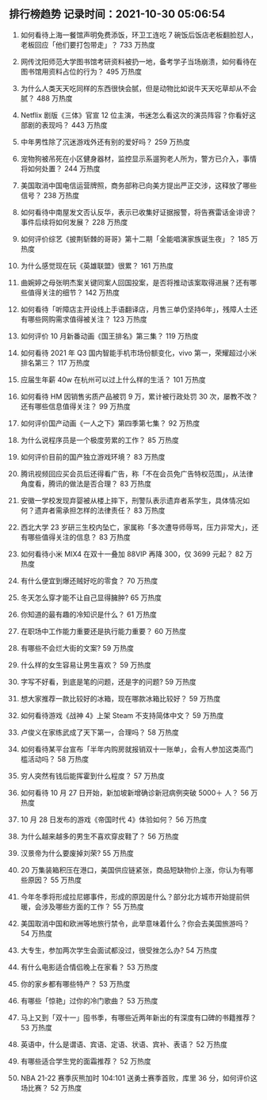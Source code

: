 
## 排行榜趋势 记录时间：2021-10-30 05:06:54
  
  1. 如何看待上海一餐馆声明免费添饭，环卫工连吃 7 碗饭后饭店老板翻脸怼人，老板回应「他们要打包带走」？ 733 万热度
    
  2. 网传沈阳师范大学图书馆考研资料被扔一地，备考学子当场崩溃，如何看待在图书馆用资料占位的行为？ 495 万热度
    
  3. 为什么人类天天吃同样的东西很快会腻，但是动物比如说牛天天吃草却从不会腻？ 488 万热度
    
  4. Netflix 剧版《三体》官宣 12 位主演，书迷怎么看这次的演员阵容？你看好这部剧的表现吗？ 443 万热度
    
  5. 中年男性除了沉迷游戏外还有别的爱好吗？ 259 万热度
    
  6. 宠物狗被吊死在小区健身器材，监控显示系遛狗老人所为，警方已介入，事情将如何处置？ 244 万热度
    
  7. 美国取消中国电信运营牌照，商务部称已向美方提出严正交涉，这释放了哪些信号？ 238 万热度
    
  8. 如何看待中南屋发文否认反华，表示已收集好证据报警，将告赛雷话金诽谤？事件后续将如何发展？ 228 万热度
    
  9. 如何评价综艺《披荆斩棘的哥哥》第十二期「全能唱演家族诞生夜」？ 185 万热度
    
  10. 为什么感觉现在玩《英雄联盟》很累？ 161 万热度
    
  11. 曲婉婷之母张明杰案关键同案人回国投案，是否将推动该案取得进展？还有哪些值得关注的细节？ 142 万热度
    
  12. 如何看待「听障店主开设线上手语翻译店，月售三单仍坚持6年」，残障人士还有哪些网购需求值得被关注？ 123 万热度
    
  13. 如何评价 10 月新番动画《国王排名》第三集？ 119 万热度
    
  14. 如何看待 2021 年 Q3 国内智能手机市场份额变化，vivo 第一，荣耀超过小米排名第三？ 117 万热度
    
  15. 应届生年薪 40w 在杭州可以过上什么样的生活？ 101 万热度
    
  16. 如何看待 HM 因销售劣质产品被罚 9 万，累计被行政处罚 30 次，屡教不改？还有哪些信息值得关注？ 99 万热度
    
  17. 如何评价国产动画《一人之下》第四季第七集？ 92 万热度
    
  18. 为什么说程序员是一个极度劳累的工作？ 85 万热度
    
  19. 如何评价目前的国产独立游戏环境？ 83 万热度
    
  20. 腾讯视频回应买会员后还得看广告，称「不在会员免广告特权范围」，从法律角度看，腾讯的做法是否合理？ 83 万热度
    
  21. 安徽一学校发现弃婴被从楼上摔下，刑警队表示遗弃者系学生，具体情况如何？遗弃者需承担怎样的法律责任？ 83 万热度
    
  22. 西北大学 23 岁研三生校内坠亡，家属称「多次遭导师辱骂，压力非常大」，还有哪些值得关注的信息？ 83 万热度
    
  23. 如何看待小米 MIX4 在双十一叠加 88VIP 再降 300，仅 3699 元起？ 82 万热度
    
  24. 有什么便宜到爆还贼好吃的零食？ 70 万热度
    
  25. 冬天怎么穿才能不让自己显得臃肿? 65 万热度
    
  26. 你知道的最有趣的冷知识是什么？ 61 万热度
    
  27. 在职场中工作能力重要还是执行能力重要？ 60 万热度
    
  28. 有哪些不会烂大街的文案? 59 万热度
    
  29. 什么样的女生容易让男生喜欢？ 59 万热度
    
  30. 字写不好看，到底是笔的问题，还是字的问题? 59 万热度
    
  31. 想大家推荐一款比较好的冰箱，现在哪款冰箱比较好？ 59 万热度
    
  32. 如何看待游戏《战神 4》上架 Steam 不支持简体中文？ 59 万热度
    
  33. 卢俊义在家练武成了天下第一，合理吗？ 58 万热度
    
  34. 如何看待某平台宣布「半年内购房就报销双十一账单」，会有人参加这类高门槛活动吗？ 58 万热度
    
  35. 穷人突然有钱后能挥霍到什么程度？ 57 万热度
    
  36. 如何看待 10 月 27 日开始，新加坡新增确诊新冠病例突破 5000＋ 人？ 56 万热度
    
  37. 10 月 28 日发布的游戏《帝国时代 4》体验如何？ 56 万热度
    
  38. 为什么越来越多的男生不喜欢穿皮鞋了？ 56 万热度
    
  39. 汉景帝为什么要废掉刘荣? 55 万热度
    
  40. 20 万集装箱积压在港口，美国供应链紧张，商品短缺物价上涨，你认为有哪些原因？ 55 万热度
    
  41. 今年冬季将形成拉尼娜事件，形成的原因是什么？部分北方城市开始提前供暖，会涉及哪些方面的工作？ 55 万热度
    
  42. 美国取消中国和欧洲等地旅行禁令，此举意味着什么？你会去美国旅游吗？ 54 万热度
    
  43. 大专生，参加两次学生会面试都没过，很受挫怎么办? 54 万热度
    
  44. 有什么电影适合情侣晚上在家看？ 53 万热度
    
  45. 你的家乡都有哪些特产？ 53 万热度
    
  46. 有哪些「惊艳」过你的冷门歌曲？ 53 万热度
    
  47. 马上又到「双十一」囤书季，有哪些近两年新出的有深度有口碑的书籍推荐？ 53 万热度
    
  48. 英语中，什么是谓语、宾语、定语、状语、宾补、表语？ 52 万热度
    
  49. 有哪些适合学生党的面霜推荐？ 52 万热度
    
  50. NBA 21-22 赛季灰熊加时 104:101 送勇士赛季首败，库里 36 分，如何评价这场比赛？ 52 万热度
    